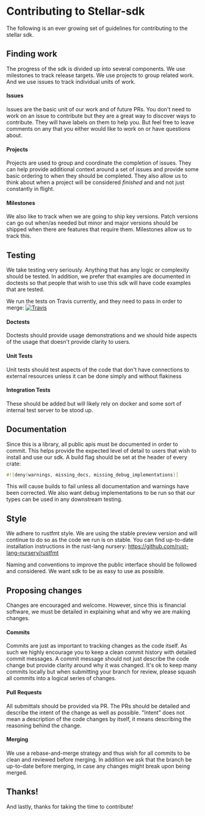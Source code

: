 # Contributing to Stellar-sdk

The following is an ever growing set of guidelines for contributing to the stellar sdk.

## Finding work

The progress of the sdk is divided up into several components. We use milestones to track
release targets. We use projects to group related work. And we use issues to track individual
units of work.

#### Issues

Issues are the basic unit of our work and of future PRs. You don't need to work on an issue
to contribute but they are a great way to discover ways to contribute. They will have labels on
them to help you. But feel free to leave comments on any that you either would like to work on
or have questions about.

#### Projects

Projects are used to group and coordinate the completion of issues. They can help provide
additional context around a set of issues and provide some basic ordering to when they should
be completed. They also allow us to think about when a project will be considered _finished_ and
and not just constantly in flight.

#### Milestones

We also like to track when we are going to ship key versions. Patch versions can go out when/as
needed but minor and major versions should be shipped when there are features that require them.
Milestones allow us to track this.

## Testing

We take testing very seriously. Anything that has any logic or complexity should be tested. In
addition, we prefer that examples are documented in doctests so that people that wish to use
this sdk will have code examples that are tested.

We run the tests on Travis currently, and they need to pass in order to merge:
[![Travis](https://img.shields.io/travis/kbacha/stellar-sdk.svg)](https://travis-ci.org/kbacha/stellar-sdk)

#### Doctests

Doctests should provide usage demonstrations and we should hide aspects of the usage that doesn't
provide clarity to users.

#### Unit Tests

Unit tests should test aspects of the code that don't have connections to external resources unless
it can be done simply and without flakiness

#### Integration Tests

These should be added but will likely rely on docker and some sort of internal test server to be 
stood up.

## Documentation

Since this is a library, all public apis must be documented in order to commit. This helps provide
the expected level of detail to users that wish to install and use our sdk. A build flag should be
set at the header of every crate:

```rust
#![deny(warnings, missing_docs, missing_debug_implementations)]
```

This will cause builds to fail unless all documentation and warnings have been corrected. We also
want debug implementations to be run so that our types can be used in any downstream testing.

## Style

We adhere to rustfmt style. We are using the stable preview version and will continue to do so as
the code we run is on stable. You can find up-to-date installation instructions in the rust-lang
nursery: https://github.com/rust-lang-nursery/rustfmt

Naming and conventions to improve the public interface should be followed and considered. We want
sdk to be as easy to use as possible.


## Proposing changes

Changes are encouraged and welcome. However, since this is financial software, we must be detailed
in explaining what and why we are making changes.

#### Commits

Commits are just as important to tracking changes as the code itself. As such we highly encourage
you to keep a clean commit history with detailed commit messages. A commit message should not just
describe the code change but provide clarity around why it was changed. It's ok to keep many commits
locally but when submitting your branch for review, please squash all commits into a logical series
of changes.

#### Pull Requests

All submittals should be provided via PR. The PRs should be detailed and describe the intent of the
change as well as possible. "Intent" does not mean a description of the code changes by itself, it
means describing the reasoning behind the change.

#### Merging

We use a rebase-and-merge strategy and thus wish for all commits to be clean and reviewed before
merging. In addition we ask that the branch be up-to-date before merging, in case any changes
might break upon being merged.

## Thanks!

And lastly, thanks for taking the time to contribute!
